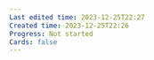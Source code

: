 ```yaml
---
Last edited time: 2023-12-25T22:27
Created time: 2023-12-25T22:26
Progress: Not started
Cards: false
---
```

